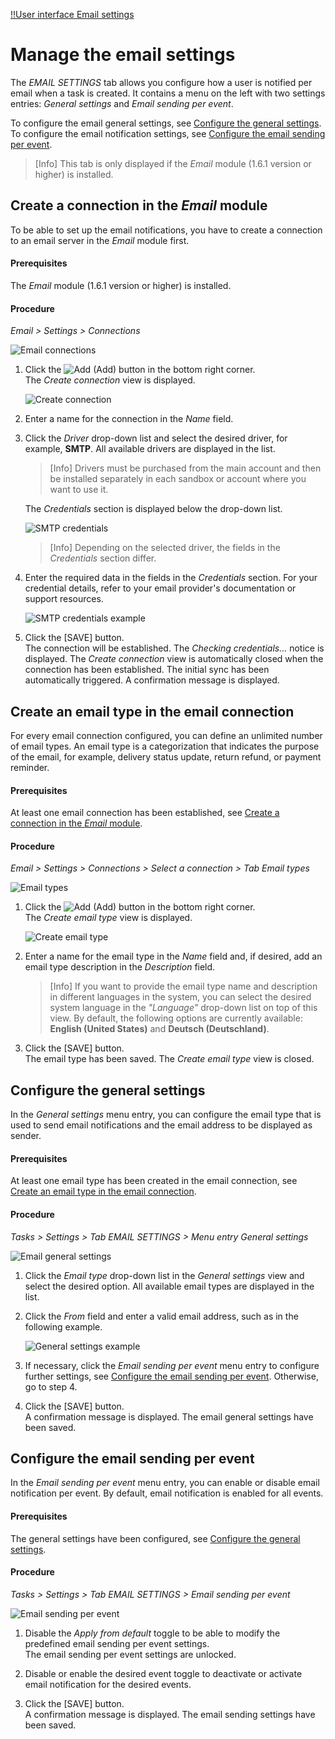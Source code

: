 [!!User interface Email settings](../UserInterface/02d_EmailSettings.md)

# Manage the email settings

The *EMAIL SETTINGS* tab allows you configure how a user is notified per email when a task is created. It contains a menu on the left with two settings entries: *General settings* and
*Email sending per event*.

To configure the email general settings, see [Configure the general settings](#configure-the-general-settings). To configure the email notification settings, see [Configure the email sending per event](#configure-the-email-sending-per-event).

> [Info] This tab is only displayed if the *Email* module (1.6.1 version or higher) is installed. 



## Create a connection in the *Email* module

To be able to set up the email notifications, you have to create a connection to an email server in the *Email* module first.

[comment]: <> (Link auf allgemeine Prozedur Verbindung erstellen oder auf Email-Doku, wenn verfügbar)

#### Prerequisites

The *Email* module (1.6.1 version or higher) is installed.

#### Procedure

*Email > Settings > Connections*

![Email connections](../../Assets/Screenshots/Tasks/Settings/EmailSettings/EmailConnections.png "[Email connections]")

1. Click the ![Add](../../Assets/Icons/Plus01.png "[Add]") (Add) button in the bottom right corner.    
    The *Create connection* view is displayed.

    ![Create connection](../../Assets/Screenshots/Tasks/Settings/EmailSettings/CreateEmailConnection.png "[Create connection]")

2. Enter a name for the connection in the *Name* field.

3. Click the *Driver* drop-down list and select the desired driver, for example, **SMTP**. All available drivers are displayed in the list.   

    > [Info] Drivers must be purchased from the main account and then be installed separately in each sandbox or account where you want to use it.    

    The *Credentials* section is displayed below the drop-down list. 

    ![SMTP credentials](../../Assets/Screenshots/Tasks/Settings/EmailSettings/SMTPCredentials.png "[SMTP credentials]")

    > [Info] Depending on the selected driver, the fields in the *Credentials* section differ. 

4. Enter the required data in the fields in the *Credentials* section. For your credential details, refer to your email provider's documentation or support resources.

    ![SMTP credentials example](../../Assets/Screenshots/Tasks/Settings/EmailSettings/SMTPCredentialsExample.png "[SMTP credentials example]")

5. Click the [SAVE] button.    
    The connection will be established. The *Checking credentials...* notice is displayed.
    The *Create connection* view is automatically closed when the connection has been established. The initial sync has been automatically triggered. A confirmation message is displayed.



## Create an email type in the email connection

For every email connection configured, you can define an unlimited number of email types. An email type is a categorization that indicates the purpose of the email, for example, delivery status update, return refund, or payment reminder.

#### Prerequisites

At least one email connection has been established, see [Create a connection in the *Email* module](#create-a-connection-in-the-email-module).

#### Procedure

*Email > Settings > Connections > Select a connection > Tab Email types*

![Email types](../../Assets/Screenshots/Tasks/Settings/EmailSettings/EmailTypes.png "[Email types]")

1. Click the ![Add](../../Assets/Icons/Plus01.png "[Add]") (Add) button in the bottom right corner.    
    The *Create email type* view is displayed.

    ![Create email type](../../Assets/Screenshots/Tasks/Settings/EmailSettings/CreateEmailType.png "[Create email type]")

2. Enter a name for the email type in the *Name* field and, if desired, add an email type description in the *Description* field.

    > [Info] If you want to provide the email type name and description in different languages in the system, you can select the desired system language in the *"Language"* drop-down list on top of this view. By default, the following options are currently available: **English (United States)** and **Deutsch (Deutschland)**.

3. Click the [SAVE] button.  
    The email type has been saved. The *Create email type* view is closed.



## Configure the general settings

In the *General settings* menu entry, you can configure the email type that is used to send email notifications and the email address to be displayed as sender.

#### Prerequisites

At least one email type has been created in the email connection, see [Create an email type in the email connection](#create-an-email-type-in-the-email-connection).

#### Procedure

*Tasks > Settings > Tab EMAIL SETTINGS > Menu entry General settings*

![Email general settings](../../Assets/Screenshots/Tasks/Settings/EmailSettings/EmailSettingsGeneral.png "[Email general settings]")

1. Click the *Email type* drop-down list in the *General settings* view and select the desired option. All available email types are displayed in the list.

2. Click the *From* field and enter a valid email address, such as in the following example.

    ![General settings example](../../Assets/Screenshots/Tasks/Settings/EmailSettings/EmailSettingsGeneralExample.png "[General settings example]")

3. If necessary, click the *Email sending per event* menu entry to configure further settings, see [Configure the email sending per event](#configure-the-email-sending-per-event). Otherwise, go to step 4.

4. Click the [SAVE] button.  
    A confirmation message is displayed. The email general settings have been saved.



## Configure the email sending per event

In the *Email sending per event* menu entry, you can enable or disable email notification per event. By default, email notification is enabled for all events.

#### Prerequisites

The general settings have been configured, see [Configure the general settings](#configure-the-general-settings).

#### Procedure

*Tasks > Settings > Tab EMAIL SETTINGS > Email sending per event*

![Email sending per event](../../Assets/Screenshots/Tasks/Settings/EmailSettings/EmailSettingsSending.png "[Email sending per event]")

1. Disable the *Apply from default* toggle to be able to modify the predefined email sending per event settings.  
    The email sending per event settings are unlocked.

2. Disable or enable the desired event toggle to deactivate or activate email notification for the desired events.

3. Click the [SAVE] button.  
    A confirmation message is displayed. The email sending settings have been saved.
